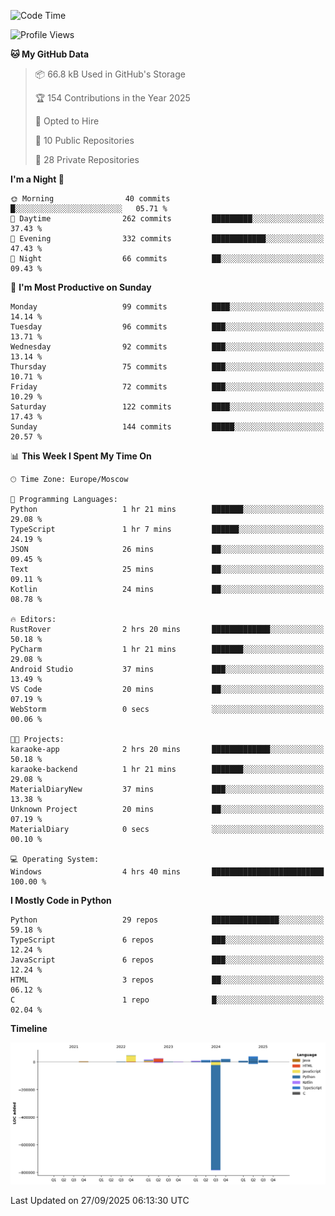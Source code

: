 <!--START_SECTION:waka-->
![Code Time](http://img.shields.io/badge/Code%20Time-824%20hrs%208%20mins-blue)

![Profile Views](http://img.shields.io/badge/Profile%20Views-1-blue)

**🐱 My GitHub Data** 

> 📦 66.8 kB Used in GitHub's Storage 
 > 
> 🏆 154 Contributions in the Year 2025
 > 
> 💼 Opted to Hire
 > 
> 📜 10 Public Repositories 
 > 
> 🔑 28 Private Repositories 
 > 
**I'm a Night 🦉** 

```text
🌞 Morning                40 commits          █░░░░░░░░░░░░░░░░░░░░░░░░   05.71 % 
🌆 Daytime                262 commits         █████████░░░░░░░░░░░░░░░░   37.43 % 
🌃 Evening                332 commits         ████████████░░░░░░░░░░░░░   47.43 % 
🌙 Night                  66 commits          ██░░░░░░░░░░░░░░░░░░░░░░░   09.43 % 
```
📅 **I'm Most Productive on Sunday** 

```text
Monday                   99 commits          ████░░░░░░░░░░░░░░░░░░░░░   14.14 % 
Tuesday                  96 commits          ███░░░░░░░░░░░░░░░░░░░░░░   13.71 % 
Wednesday                92 commits          ███░░░░░░░░░░░░░░░░░░░░░░   13.14 % 
Thursday                 75 commits          ███░░░░░░░░░░░░░░░░░░░░░░   10.71 % 
Friday                   72 commits          ███░░░░░░░░░░░░░░░░░░░░░░   10.29 % 
Saturday                 122 commits         ████░░░░░░░░░░░░░░░░░░░░░   17.43 % 
Sunday                   144 commits         █████░░░░░░░░░░░░░░░░░░░░   20.57 % 
```


📊 **This Week I Spent My Time On** 

```text
🕑︎ Time Zone: Europe/Moscow

💬 Programming Languages: 
Python                   1 hr 21 mins        ███████░░░░░░░░░░░░░░░░░░   29.08 % 
TypeScript               1 hr 7 mins         ██████░░░░░░░░░░░░░░░░░░░   24.19 % 
JSON                     26 mins             ██░░░░░░░░░░░░░░░░░░░░░░░   09.45 % 
Text                     25 mins             ██░░░░░░░░░░░░░░░░░░░░░░░   09.11 % 
Kotlin                   24 mins             ██░░░░░░░░░░░░░░░░░░░░░░░   08.78 % 

🔥 Editors: 
RustRover                2 hrs 20 mins       █████████████░░░░░░░░░░░░   50.18 % 
PyCharm                  1 hr 21 mins        ███████░░░░░░░░░░░░░░░░░░   29.08 % 
Android Studio           37 mins             ███░░░░░░░░░░░░░░░░░░░░░░   13.49 % 
VS Code                  20 mins             ██░░░░░░░░░░░░░░░░░░░░░░░   07.19 % 
WebStorm                 0 secs              ░░░░░░░░░░░░░░░░░░░░░░░░░   00.06 % 

🐱‍💻 Projects: 
karaoke-app              2 hrs 20 mins       █████████████░░░░░░░░░░░░   50.18 % 
karaoke-backend          1 hr 21 mins        ███████░░░░░░░░░░░░░░░░░░   29.08 % 
MaterialDiaryNew         37 mins             ███░░░░░░░░░░░░░░░░░░░░░░   13.38 % 
Unknown Project          20 mins             ██░░░░░░░░░░░░░░░░░░░░░░░   07.19 % 
MaterialDiary            0 secs              ░░░░░░░░░░░░░░░░░░░░░░░░░   00.10 % 

💻 Operating System: 
Windows                  4 hrs 40 mins       █████████████████████████   100.00 % 
```

**I Mostly Code in Python** 

```text
Python                   29 repos            ███████████████░░░░░░░░░░   59.18 % 
TypeScript               6 repos             ███░░░░░░░░░░░░░░░░░░░░░░   12.24 % 
JavaScript               6 repos             ███░░░░░░░░░░░░░░░░░░░░░░   12.24 % 
HTML                     3 repos             ██░░░░░░░░░░░░░░░░░░░░░░░   06.12 % 
C                        1 repo              █░░░░░░░░░░░░░░░░░░░░░░░░   02.04 % 
```



**Timeline**

![Lines of Code chart](https://raw.githubusercontent.com/adlemx/adlemx/main/assets/bar_graph.png)


 Last Updated on 27/09/2025 06:13:30 UTC
<!--END_SECTION:waka-->
